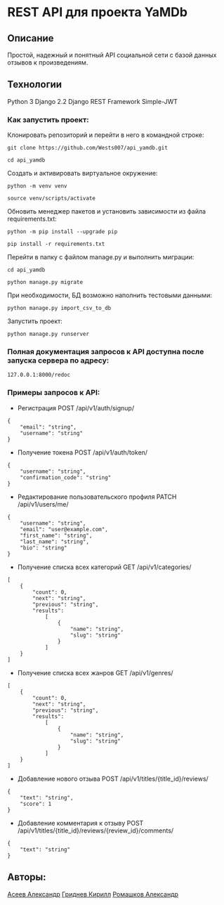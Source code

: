 # REST API для проекта YaMDb

## Описание
Простой, надежный и понятный API социальной сети с базой данных отзывов к произведениям.

## Технологии
Python 3
Django 2.2
Django REST Framework
Simple-JWT

### Как запустить проект:
Клонировать репозиторий и перейти в него в командной строке:
```
git clone https://github.com/Wests007/api_yamdb.git
```
```
cd api_yamdb
```
Cоздать и активировать виртуальное окружение:

```
python -m venv venv
```
```
source venv/scripts/activate
```
Обновить менеджер пакетов и установить зависимости из файла requirements.txt:
```
python -m pip install --upgrade pip
```
```
pip install -r requirements.txt
```
Перейти в папку с файлом manage.py и выполнить миграции:
```
cd api_yamdb
```
```
python manage.py migrate
```
При необходимости, БД возможно наполнить тестовыми данными:
```
python manage.py import_csv_to_db
```
Запустить проект:
```
python manage.py runserver
```

### Полная документация запросов к API доступна после запуска сервера по адресу:
```
127.0.0.1:8000/redoc
```

### Примеры запросов к API:

- Регистрация
POST /api/v1/auth/signup/
```
{
    "email": "string",
    "username": "string"
}
```

- Получение токена
POST /api/v1/auth/token/
```
{
    "username": "string",
    "confirmation_code": "string"
}
```

- Редактирование пользовательского профиля
PATCH /api/v1/users/me/
```
{
    "username": "string",
    "email": "user@example.com",
    "first_name": "string",
    "last_name": "string",
    "bio": "string"
}
```

- Получение списка всех категорий
GET /api/v1/categories/
```
[
    {
        "count": 0,
        "next": "string",
        "previous": "string",
        "results":
            [
                {
                    "name": "string",
                    "slug": "string"
                }
            ]
    }
]
```

- Получение списка всех жанров
GET /api/v1/genres/
```
[
    {
        "count": 0,
        "next": "string",
        "previous": "string",
        "results":
            [
                {
                    "name": "string",
                    "slug": "string"
                }
            ]
    }
]
```

- Добавление нового отзыва
POST /api/v1/titles/{title_id}/reviews/
```
{
    "text": "string",
    "score": 1
}
```

- Добавление комментария к отзыву
POST /api/v1/titles/{title_id}/reviews/{review_id}/comments/
```
{
    "text": "string"
}
```

## Авторы:
[Асеев Александр](https://github.com/VANGAZOR)
[Гриднев Кирилл](https://github.com/Keyreall96)
[Ромашков Александр](https://github.com/Wests007)
